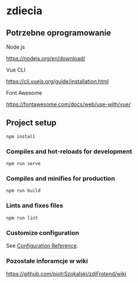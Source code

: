 # zdiecia

## Potrzebne oprogramowanie

Node.js

 https://nodejs.org/en/download/
 
 Vue CLI
 
 https://cli.vuejs.org/guide/installation.html
 
 Font Awesome
 
 https://fontawesome.com/docs/web/use-with/vue/

## Project setup
```
npm install
```

### Compiles and hot-reloads for development
```
npm run serve
```

### Compiles and minifies for production
```
npm run build
```

### Lints and fixes files
```
npm run lint
```

### Customize configuration
See [Configuration Reference](https://cli.vuejs.org/config/).

### Pozostałe inforamcje w wiki
https://github.com/piotrSzokalski/zdjFrotend/wiki
